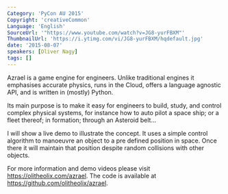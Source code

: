 ```yaml
---
Category: 'PyCon AU 2015'
Copyright: 'creativeCommon'
Language: 'English'
SourceUrl: '"https://www.youtube.com/watch?v=JG8-yurFBXM"'
ThumbnailUrl: 'https://i.ytimg.com/vi/JG8-yurFBXM/hqdefault.jpg'
date: '2015-08-07'
speakers: [Oliver Nagy]
tags: []
---
```

Azrael is a game engine for engineers. Unlike traditional engines it emphasises
accurate physics, runs in the Cloud, offers a language agnostic API, and is written in (mostly) Python.

Its main purpose is to make it easy for engineers to build, study, and control
complex physical systems, for instance how to auto pilot a space ship; or a fleet
thereof; in formation; through an Asteroid belt...

I will show a live demo to illustrate the concept. It uses a simple control
algorithm to manoeuvre an object to a pre defined position in space. Once there
it will maintain that position despite random collisions with other objects.

For more information and demo videos please visit https://olitheolix.com/azrael.
The code is available at https://github.com/olitheolix/azrael.